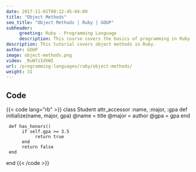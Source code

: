 ```yaml
---
date: 2017-11-01T00:12:45-04:00
title: "Object Methods"
seo_title: "Object Methods | Ruby | GOUP"
subheader:
     greeting: Ruby - Programming Language
     description: This course covers the basics of programming in Ruby. Work your way through the videos/articles and I'll teach you everything you need to know to start your programming journey!
description: This tutorial covers object methods in Ruby.
author: GOUP
image: object-methods.png
video: _RuW7zIdVWI
url: /programming-languages/ruby/object-methods/
weight: 31
---
```


## Code

{{< code lang="rb" >}}
class Student
     attr_accessor :name, :major, :gpa
     def initialize(name, major, gpa)
          @name = title
          @major = author
          @gpa = gpa
     end

     def has_honors()
          if self.gpa >= 3.5
               return true
          end
          return false
     end
end
{{< /code >}}